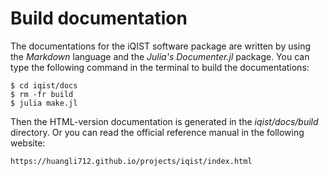 # Build documentation

The documentations for the iQIST software package are written by using the *Markdown* language and the *Julia's Documenter.jl* package. You can type the following command in the terminal to build the documentations:

```shell
$ cd iqist/docs
$ rm -fr build
$ julia make.jl
```

Then the HTML-version documentation is generated in the *iqist/docs/build* directory. Or you can read the official reference manual in the following website:
    
```text
https://huangli712.github.io/projects/iqist/index.html
```

